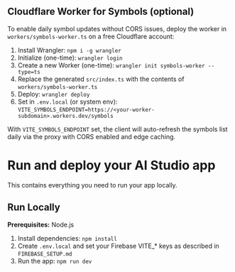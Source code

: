 ## Cloudflare Worker for Symbols (optional)

To enable daily symbol updates without CORS issues, deploy the worker in `workers/symbols-worker.ts` on a free Cloudflare account:

1. Install Wrangler: `npm i -g wrangler`
2. Initialize (one-time): `wrangler login`
3. Create a new Worker (one-time): `wrangler init symbols-worker --type=ts`
4. Replace the generated `src/index.ts` with the contents of `workers/symbols-worker.ts`
5. Deploy: `wrangler deploy`
6. Set in `.env.local` (or system env): `VITE_SYMBOLS_ENDPOINT=https://<your-worker-subdomain>.workers.dev/symbols`

With `VITE_SYMBOLS_ENDPOINT` set, the client will auto-refresh the symbols list daily via the proxy with CORS enabled and edge caching.

# Run and deploy your AI Studio app

This contains everything you need to run your app locally.

## Run Locally

**Prerequisites:**  Node.js


1. Install dependencies:
   `npm install`
2. Create `.env.local` and set your Firebase VITE_* keys as described in `FIREBASE_SETUP.md`
3. Run the app:
   `npm run dev`
